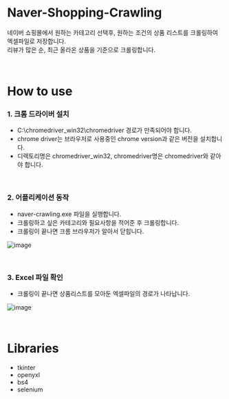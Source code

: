 # Naver-Shopping-Crawling

네이버 쇼핑몰에서 원하는 카테고리 선택후, 원하는 조건의 상품 리스트를 크롤링하여 엑셀파일로 저장합니다.  
리뷰가 많은 순, 최근 올라온 상품을 기준으로 크롤링합니다. 

</br>

# How to use

### 1. 크롬 드라이버 설치 
- C:\chromedriver_win32\chromedriver 경로가 만족되어야 합니다.  
- chrome driver는 브라우저로 사용중인 chrome version과 같은 버전을 설치합니다.   
- 디렉토리명은 chromedriver_win32, chromedriver명은 chromedriver와 같아야 합니다. 

</br>

### 2. 어플리케이션 동작
- naver-crawling.exe 파일을 실행합니다.
- 크롤링하고 싶은 카테고리와 필요사항을 적어준 후 크롤링합니다. 
- 크롤링이 끝나면 크롬 브라우저가 알아서 닫힙니다.   


![image](https://user-images.githubusercontent.com/66519046/116504536-73e77500-a8f3-11eb-916a-e91ae656aa60.png)

</br>


### 3. Excel 파일 확인

- 크롤링이 끝나면 상품리스트를 모아둔 엑셀파일의 경로가 나타납니다.

![image](https://user-images.githubusercontent.com/66519046/116503782-ddff1a80-a8f1-11eb-930e-37603ed56c9a.png)

</br>


# Libraries
- tkinter
- openyxl
- bs4
- selenium


